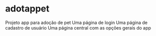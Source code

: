 # adotappet
Projeto app para adoção de pet
Uma página de login
Uma página de cadastro  de usuário
Uma página central com as opções gerais do app
